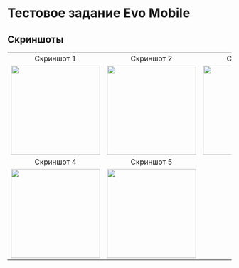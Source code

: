 # Тестовое задание Evo Mobile

## Скриншоты

<table>
  <tr>
    <td align="center">Скриншот 1</td>
    <td align="center">Скриншот 2</td>
    <td align="center">Скриншот 3</td>
  </tr>
  <tr>
    <td><img src="https://github.com/user-attachments/assets/3bf21a78-e9f2-4609-a1ba-d9570bcbbef1" width="200"></td>
    <td><img src="https://github.com/user-attachments/assets/3a1e662d-ada2-475f-8cfd-0000cc8e02db" width="200"></td>
    <td><img src="https://github.com/user-attachments/assets/93e2d8fb-90ab-457b-8e45-29639f4a2e3d" width="200"></td>
  </tr>
  <tr>
    <td align="center">Скриншот 4</td>
    <td align="center">Скриншот 5</td>
  </tr>
  <tr>
    <td><img src="https://github.com/user-attachments/assets/37195617-0c49-4c1e-85ae-9e2bf2b0fe51" width="200"></td>
    <td><img src="https://github.com/user-attachments/assets/da4a605a-27f5-4012-a468-93d2dd887ce8" width="200"></td>
  </tr>
</table>



